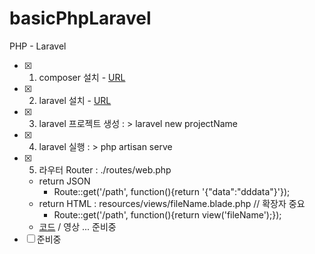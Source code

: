# basicPhpLaravel
PHP - Laravel 

- [x] 1. composer 설치 - [URL](https://www.lesstif.com/php-and-laravel/php-composer-23757293.html)
- [x] 2. laravel 설치 - [URL](https://laravel.com/)
- [x] 3. laravel 프로젝트 생성 : > laravel new projectName
- [x] 4. laravel 실행 : > php artisan serve
- [x] 5. 라우터 Router : ./routes/web.php
  - return JSON
     - Route::get('/path', function(){return '{"data":"dddata"}'});
  - return HTML : resources/views/fileName.blade.php // 확장자 중요
     - Route::get('/path', function(){return view('fileName');});
  - [코드]() / 영상 ... 준비중
- [ ] 준비중
